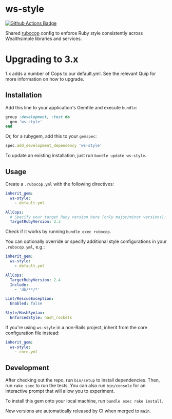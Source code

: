 # ws-style
[![Github Actions Badge](https://github.com/wealthsimple/ws-style/actions/workflows/pipeline.yml/badge.svg)](https://github.com/wealthsimple/ws-style/actions)

Shared [rubocop](https://github.com/bbatsov/rubocop) config to enforce Ruby style consistently across Wealthsimple libraries and services.

# Upgrading to 3.x

1.x adds a number of Cops to our default.yml. See the relevant Quip for more information on how to upgrade.

## Installation

Add this line to your application's Gemfile and execute `bundle`:

```ruby
group :development, :test do
  gem 'ws-style'
end
```

Or, for a rubygem, add this to your `gemspec`:

```ruby
spec.add_development_dependency 'ws-style'
```

To update an existing installation, just run `bundle update ws-style`.

## Usage

Create a `.rubocop.yml` with the following directives:

```yaml
inherit_gem:
  ws-style:
    - default.yml

AllCops:
  # Specify your target Ruby version here (only major/minor versions):
  TargetRubyVersion: 2.3
```

Check if it works by running `bundle exec rubocop`.

You can optionally override or specify additional style configurations in your `.rubocop.yml`, e.g.:

```yaml
inherit_gem:
  ws-style:
    - default.yml

AllCops:
  TargetRubyVersion: 2.4
  Include:
    - 'db/**/*'

Lint/RescueException:
  Enabled: false

Style/HashSyntax:
  EnforcedStyle: hash_rockets
```

If you're using `ws-style` in a non-Rails project, inherit from the core configuration file instead:

```yaml
inherit_gem:
  ws-style:
    - core.yml
```

## Development

After checking out the repo, run `bin/setup` to install dependencies. Then, run `rake spec` to run the tests. You can also run `bin/console` for an interactive prompt that will allow you to experiment.

To install this gem onto your local machine, run `bundle exec rake install`.

New versions are automatically released by CI when merged to `main`.
